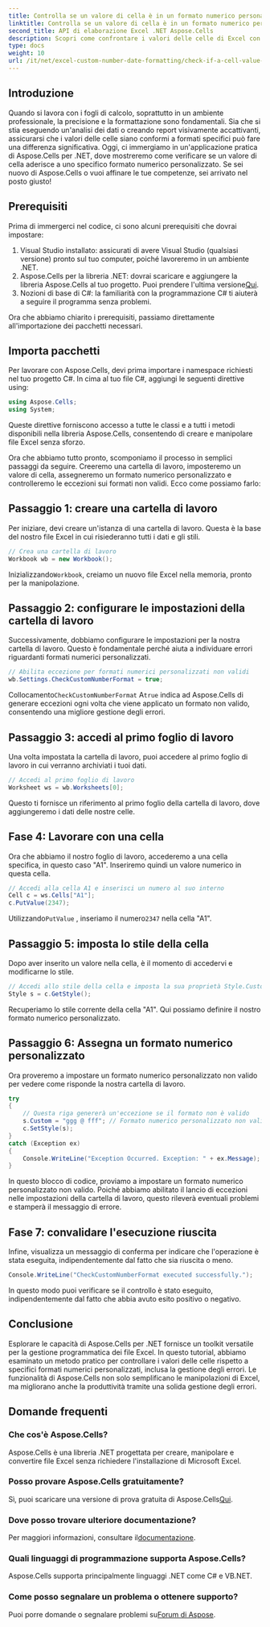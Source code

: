 ```yaml
---
title: Controlla se un valore di cella è in un formato numerico personalizzato specifico
linktitle: Controlla se un valore di cella è in un formato numerico personalizzato specifico
second_title: API di elaborazione Excel .NET Aspose.Cells
description: Scopri come confrontare i valori delle celle di Excel con formati numerici personalizzati utilizzando Aspose.Cells per .NET con questa esercitazione dettagliata.
type: docs
weight: 10
url: /it/net/excel-custom-number-date-formatting/check-if-a-cell-value-is-in-a-specific-custom-number-format/
---
```

## Introduzione

Quando si lavora con i fogli di calcolo, soprattutto in un ambiente professionale, la precisione e la formattazione sono fondamentali. Sia che si stia eseguendo un'analisi dei dati o creando report visivamente accattivanti, assicurarsi che i valori delle celle siano conformi a formati specifici può fare una differenza significativa. Oggi, ci immergiamo in un'applicazione pratica di Aspose.Cells per .NET, dove mostreremo come verificare se un valore di cella aderisce a uno specifico formato numerico personalizzato. Se sei nuovo di Aspose.Cells o vuoi affinare le tue competenze, sei arrivato nel posto giusto!

## Prerequisiti

Prima di immergerci nel codice, ci sono alcuni prerequisiti che dovrai impostare:

1. Visual Studio installato: assicurati di avere Visual Studio (qualsiasi versione) pronto sul tuo computer, poiché lavoreremo in un ambiente .NET.
2.  Aspose.Cells per la libreria .NET: dovrai scaricare e aggiungere la libreria Aspose.Cells al tuo progetto. Puoi prendere l'ultima versione[Qui](https://releases.aspose.com/cells/net/).
3. Nozioni di base di C#: la familiarità con la programmazione C# ti aiuterà a seguire il programma senza problemi.

Ora che abbiamo chiarito i prerequisiti, passiamo direttamente all'importazione dei pacchetti necessari.

## Importa pacchetti

Per lavorare con Aspose.Cells, devi prima importare i namespace richiesti nel tuo progetto C#. In cima al tuo file C#, aggiungi le seguenti direttive using:

```csharp
using Aspose.Cells;
using System;
```

Queste direttive forniscono accesso a tutte le classi e a tutti i metodi disponibili nella libreria Aspose.Cells, consentendo di creare e manipolare file Excel senza sforzo.

Ora che abbiamo tutto pronto, scomponiamo il processo in semplici passaggi da seguire. Creeremo una cartella di lavoro, imposteremo un valore di cella, assegneremo un formato numerico personalizzato e controlleremo le eccezioni sui formati non validi. Ecco come possiamo farlo:

## Passaggio 1: creare una cartella di lavoro

Per iniziare, devi creare un'istanza di una cartella di lavoro. Questa è la base del nostro file Excel in cui risiederanno tutti i dati e gli stili.

```csharp
// Crea una cartella di lavoro
Workbook wb = new Workbook();
```

 Inizializzando`Workbook`, creiamo un nuovo file Excel nella memoria, pronto per la manipolazione.

## Passaggio 2: configurare le impostazioni della cartella di lavoro

Successivamente, dobbiamo configurare le impostazioni per la nostra cartella di lavoro. Questo è fondamentale perché aiuta a individuare errori riguardanti formati numerici personalizzati.

```csharp
// Abilita eccezione per formati numerici personalizzati non validi
wb.Settings.CheckCustomNumberFormat = true;
```

 Collocamento`CheckCustomNumberFormat` A`true` indica ad Aspose.Cells di generare eccezioni ogni volta che viene applicato un formato non valido, consentendo una migliore gestione degli errori.

## Passaggio 3: accedi al primo foglio di lavoro

Una volta impostata la cartella di lavoro, puoi accedere al primo foglio di lavoro in cui verranno archiviati i tuoi dati.

```csharp
// Accedi al primo foglio di lavoro
Worksheet ws = wb.Worksheets[0];
```

Questo ti fornisce un riferimento al primo foglio della cartella di lavoro, dove aggiungeremo i dati delle nostre celle.

## Fase 4: Lavorare con una cella

Ora che abbiamo il nostro foglio di lavoro, accederemo a una cella specifica, in questo caso "A1". Inseriremo quindi un valore numerico in questa cella.

```csharp
// Accedi alla cella A1 e inserisci un numero al suo interno
Cell c = ws.Cells["A1"];
c.PutValue(2347);
```

 Utilizzando`PutValue` , inseriamo il numero`2347` nella cella "A1". 

## Passaggio 5: imposta lo stile della cella

Dopo aver inserito un valore nella cella, è il momento di accedervi e modificarne lo stile.

```csharp
// Accedi allo stile della cella e imposta la sua proprietà Style.Custom
Style s = c.GetStyle();
```

Recuperiamo lo stile corrente della cella "A1". Qui possiamo definire il nostro formato numerico personalizzato.

## Passaggio 6: Assegna un formato numerico personalizzato

Ora proveremo a impostare un formato numerico personalizzato non valido per vedere come risponde la nostra cartella di lavoro.

```csharp
try
{
    // Questa riga genererà un'eccezione se il formato non è valido
    s.Custom = "ggg @ fff"; // Formato numerico personalizzato non valido
    c.SetStyle(s);
}
catch (Exception ex)
{
    Console.WriteLine("Exception Occurred. Exception: " + ex.Message);
}
```

In questo blocco di codice, proviamo a impostare un formato numerico personalizzato non valido. Poiché abbiamo abilitato il lancio di eccezioni nelle impostazioni della cartella di lavoro, questo rileverà eventuali problemi e stamperà il messaggio di errore.

## Fase 7: convalidare l'esecuzione riuscita

Infine, visualizza un messaggio di conferma per indicare che l'operazione è stata eseguita, indipendentemente dal fatto che sia riuscita o meno.

```csharp
Console.WriteLine("CheckCustomNumberFormat executed successfully.");
```

In questo modo puoi verificare se il controllo è stato eseguito, indipendentemente dal fatto che abbia avuto esito positivo o negativo.

## Conclusione

Esplorare le capacità di Aspose.Cells per .NET fornisce un toolkit versatile per la gestione programmatica dei file Excel. In questo tutorial, abbiamo esaminato un metodo pratico per controllare i valori delle celle rispetto a specifici formati numerici personalizzati, inclusa la gestione degli errori. Le funzionalità di Aspose.Cells non solo semplificano le manipolazioni di Excel, ma migliorano anche la produttività tramite una solida gestione degli errori.

## Domande frequenti

### Che cos'è Aspose.Cells?
Aspose.Cells è una libreria .NET progettata per creare, manipolare e convertire file Excel senza richiedere l'installazione di Microsoft Excel.

### Posso provare Aspose.Cells gratuitamente?
 Sì, puoi scaricare una versione di prova gratuita di Aspose.Cells[Qui](https://releases.aspose.com/).

### Dove posso trovare ulteriore documentazione?
 Per maggiori informazioni, consultare il[documentazione](https://reference.aspose.com/cells/net/).

### Quali linguaggi di programmazione supporta Aspose.Cells?
Aspose.Cells supporta principalmente linguaggi .NET come C# e VB.NET.

### Come posso segnalare un problema o ottenere supporto?
 Puoi porre domande o segnalare problemi su[Forum di Aspose](https://forum.aspose.com/c/cells/9).
